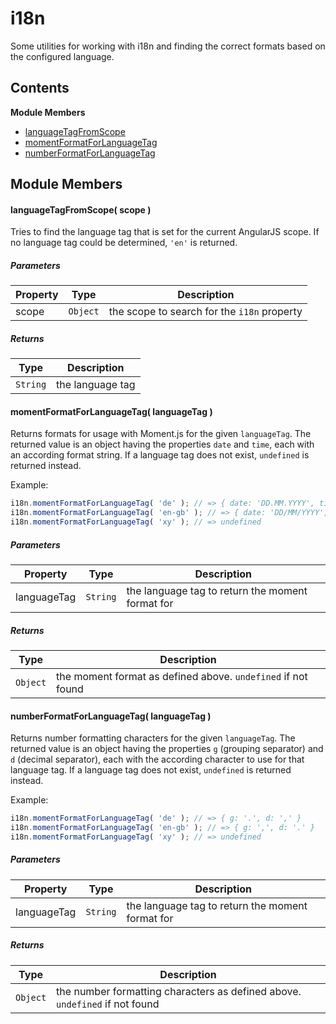 
# i18n

Some utilities for working with i18n and finding the correct formats based on the configured language.

## Contents

**Module Members**
- [languageTagFromScope](#languageTagFromScope)
- [momentFormatForLanguageTag](#momentFormatForLanguageTag)
- [numberFormatForLanguageTag](#numberFormatForLanguageTag)

## Module Members
#### <a name="languageTagFromScope"></a>languageTagFromScope( scope )
Tries to find the language tag that is set for the current AngularJS scope. If no language tag could be
determined, `'en'` is returned.

##### Parameters
| Property | Type | Description |
| -------- | ---- | ----------- |
| scope | `Object` |  the scope to search for the `i18n` property |

##### Returns
| Type | Description |
| ---- | ----------- |
| `String` |  the language tag |

#### <a name="momentFormatForLanguageTag"></a>momentFormatForLanguageTag( languageTag )
Returns formats for usage with Moment.js for the given `languageTag`. The returned value is an object
having the properties `date` and `time`, each with an according format string. If a language tag does
not exist, `undefined` is returned instead.

Example:
```js
i18n.momentFormatForLanguageTag( 'de' ); // => { date: 'DD.MM.YYYY', time: 'HH:mm' }
i18n.momentFormatForLanguageTag( 'en-gb' ); // => { date: 'DD/MM/YYYY', time: 'HH:mm' }
i18n.momentFormatForLanguageTag( 'xy' ); // => undefined
```

##### Parameters
| Property | Type | Description |
| -------- | ---- | ----------- |
| languageTag | `String` |  the language tag to return the moment format for |

##### Returns
| Type | Description |
| ---- | ----------- |
| `Object` |  the moment format as defined above. `undefined` if not found |

#### <a name="numberFormatForLanguageTag"></a>numberFormatForLanguageTag( languageTag )
Returns number formatting characters for the given `languageTag`. The returned value is an object having
the properties `g` (grouping separator) and `d` (decimal separator), each with the according character
to use for that language tag. If a language tag does not exist, `undefined` is returned instead.

Example:
```js
i18n.momentFormatForLanguageTag( 'de' ); // => { g: '.', d: ',' }
i18n.momentFormatForLanguageTag( 'en-gb' ); // => { g: ',', d: '.' }
i18n.momentFormatForLanguageTag( 'xy' ); // => undefined
```

##### Parameters
| Property | Type | Description |
| -------- | ---- | ----------- |
| languageTag | `String` |  the language tag to return the moment format for |

##### Returns
| Type | Description |
| ---- | ----------- |
| `Object` |  the number formatting characters as defined above. `undefined` if not found |
